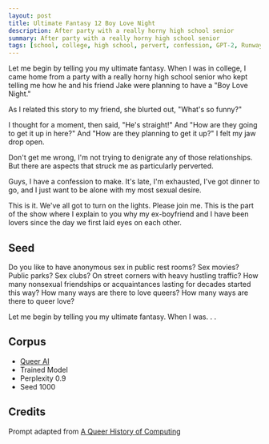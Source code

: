 ```yaml
---
layout: post
title: Ultimate Fantasy 12 Boy Love Night
description: After party with a really horny high school senior
summary: After party with a really horny high school senior
tags: [school, college, high school, pervert, confession, GPT-2, RunwayML, queer]
---
```


Let me begin by telling you my ultimate fantasy. When I was in college, I came home from a party with a really horny high school senior who kept telling me how he and his friend Jake were planning to have a "Boy Love Night."

As I related this story to my friend, she blurted out, "What's so funny?"

I thought for a moment, then said, "He's straight!" And "How are they going to get it up in here?" And "How are they planning to get it up?" I felt my jaw drop open.

Don't get me wrong, I'm not trying to denigrate any of those relationships. But there are aspects that struck me as particularly perverted.

Guys, I have a confession to make. It's late, I'm exhausted, I've got dinner to go, and I just want to be alone with my most sexual desire.

This is it. We've all got to turn on the lights. Please join me. This is the part of the show where I explain to you why my ex-boyfriend and I have been lovers since the day we first laid eyes on each other.

## Seed

Do you like to have anonymous sex in public rest rooms? Sex movies? Public parks? Sex clubs? On street corners with heavy hustling traffic? How many nonsexual friendships or acquaintances lasting for decades started this way? How many ways are there to love queers? How many ways are there to queer love?

Let me begin by telling you my ultimate fantasy. When I was. . .

## Corpus

- [Queer AI](/queerai)
- Trained Model
- Perplexity 0.9
- Seed 1000

## Credits

Prompt adapted from [A Queer History of Computing](https://rhizome.org/editorial/2013/feb/19/queer-computing-1/)
